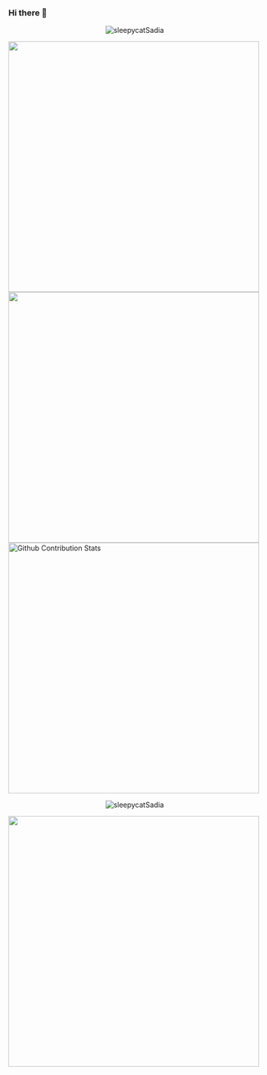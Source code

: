 ### Hi there 👋
<p align="center"> <img src="https://komarev.com/ghpvc/?username=prabalchowdhury&label=Profile%20views&color=0e75b6&style=flat" alt="sleepycatSadia" /> </p>
<img width="500px" align="center" src="https://github-readme-stats.vercel.app/api?username=sleepycatSadia&&show_icons=true&title_color=ffffff&icon_color=bb2acf&text_color=daf7dc&bg_color=151515">
<img width="500px" align="center" src="https://github-readme-stats.vercel.app/api/top-langs/?username=sleepycatSadia&langs_count=20&theme=dracula&layout=compact" />
<img width="500px" align="center" alt="Github Contribution Stats" src="https://github-contribution-stats.vercel.app/api/?username=sleepycatSadia&theme=dracula"/>
<p align="center"><img align="center" src="https://github-readme-streak-stats.herokuapp.com/?user=prabalchowdhury&theme=dracula" alt="sleepycatSadia" /></p>

<img src="https://activity-graph.herokuapp.com/graph?username=sleepycatSadia&theme=dracula&area=true&hide_border=true" width="500px">

<!--
**sleepycatSadia/sleepycatSadia** is a ✨ _special_ ✨ repository because its `README.md` (this file) appears on your GitHub profile.

Here are some ideas to get you started:

- 🔭 I’m currently working on ...
- 🌱 I’m currently learning ...
- 👯 I’m looking to collaborate on ...
- 🤔 I’m looking for help with ...
- 💬 Ask me about ...
- 📫 How to reach me: ...
- 😄 Pronouns: ...
- ⚡ Fun fact: ...
-->

